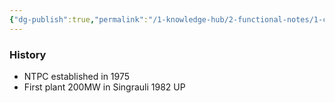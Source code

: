 ```yaml
---
{"dg-publish":true,"permalink":"/1-knowledge-hub/2-functional-notes/1-career-notes/4-ntpc/1-ntpc-business/history/","noteIcon":""}
---
```


### **History**

- NTPC established in 1975
- First plant 200MW in Singrauli 1982 UP